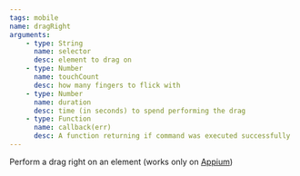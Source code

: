 ```yaml
---
tags: mobile
name: dragRight
arguments:
    - type: String
      name: selector
      desc: element to drag on
    - type: Number
      name: touchCount
      desc: how many fingers to flick with
    - type: Number
      name: duration
      desc: time (in seconds) to spend performing the drag
    - type: Function
      name: callback(err)
      desc: A function returning if command was executed successfully
---
```


Perform a drag right on an element (works only on [Appium](https://github.com/appium/appium/blob/master/docs/gestures.md))